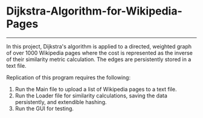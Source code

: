# Dijkstra-Algorithm-for-Wikipedia-Pages
________________________________________
In this project, Dijkstra's algorithm is applied to a directed, weighted graph of over 1000 Wikipedia pages where the cost is represented 
as the inverse of their similarity metric calculation. The edges are persistently stored in a text file.

Replication of this program requires the following:
1. Run the Main file to upload a list of Wikipedia pages to a text file.
2. Run the Loader file for similarity calculations, saving the data persistently, and extendible hashing.
3. Run the GUI for testing.
